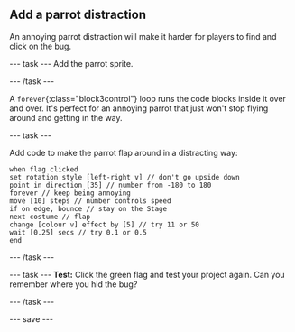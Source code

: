 ## Add a parrot distraction

An annoying parrot distraction will make it harder for players to find and click on the bug. 

--- task ---
Add the parrot sprite. 

--- /task ---

A `forever`{:class="block3control"} loop runs the code blocks inside it over and over. It's perfect for an annoying parrot that just won't stop flying around and getting in the way.

--- task ---

Add code to make the parrot flap around in a distracting way:

```blocks3
when flag clicked
set rotation style [left-right v] // don't go upside down
point in direction [35] // number from -180 to 180
forever // keep being annoying
move [10] steps // number controls speed
if on edge, bounce // stay on the Stage
next costume // flap
change [colour v] effect by [5] // try 11 or 50
wait [0.25] secs // try 0.1 or 0.5
end
```

--- /task ---

--- task ---
**Test:** Click the green flag and test your project again. Can you remember where you hid the bug? 

--- /task ---

--- save ---